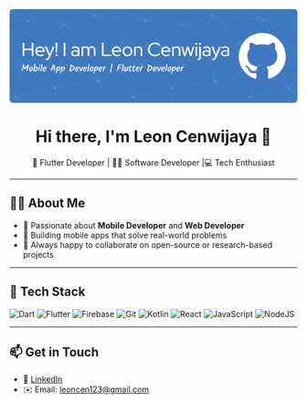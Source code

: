 ![Header](https://github.com/leoncen26/leoncen26/blob/main/header_github.png)

<h1 align="center">Hi there, I'm Leon Cenwijaya 👋</h1>

<p align="center">
  🚀 Flutter Developer | 🧑‍💻  Software Developer |💻 Tech Enthusiast 
</p>

---

## 👨‍💻 About Me

- 🧠 Passionate about **Mobile Developer** and **Web Developer**
- 📲 Building mobile apps that solve real-world problems
- 💬 Always happy to collaborate on open-source or research-based projects

---

## 🔧 Tech Stack

![Dart](https://img.shields.io/badge/-Dart-0175C2?style=for-the-badge&logo=dart&logoColor=white)
![Flutter](https://img.shields.io/badge/-Flutter-02569B?style=for-the-badge&logo=flutter&logoColor=white)
![Firebase](https://img.shields.io/badge/-Firebase-FFCA28?style=for-the-badge&logo=firebase&logoColor=black)
![Git](https://img.shields.io/badge/-Git-F05032?style=for-the-badge&logo=git&logoColor=white)
![Kotlin](https://img.shields.io/badge/-Kotlin-7F52FF?style=for-the-badge&logo=kotlin&logoColor=white)
![React](https://img.shields.io/badge/-React-61DAFB?style=for-the-badge&logo=react&logoColor=black)
![JavaScript](https://img.shields.io/badge/-JavaScript-F7DF1E?style=for-the-badge&logo=javascript&logoColor=black)
![NodeJS](https://img.shields.io/badge/Node%20js-339933?style=for-the-badge&logo=nodedotjs&logoColor=white)


---

## 📫 Get in Touch

- 💼 [LinkedIn](https://www.linkedin.com/in/leon-cenwijaya/) 
- ✉️ Email: leoncen123@gmail.com
